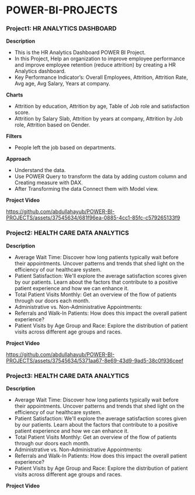 # POWER-BI-PROJECTS

### Project1: HR ANALYTICS DASHBOARD
**Description**
-	This is the HR Analytics Dashboard POWER BI Project.
-	In this Project, Help an organization to improve employee performance and improve employee retention (reduce attrition) by creating a HR Analytics dashboard.
-	Key Performance Indicator’s: Overall Employees, Attrition, Attrition Rate, Avg age, Avg Salary, Years at company.
  
**Charts**
-	Attrition by education, Attrition by age, Table of Job role and satisfaction score.
-	Attrition by Salary Slab, Attrition by years at company, Attrition by Job role, Attrition based on Gender.
  
**Filters**
-	People left the job based on departments.
  
**Approach**
-	Understand the data.
-	Use POWER Query to transform the data by adding custom column and Creating measure with DAX.
-	After Transforming the data Connect them with Model view.

**Project Video**

https://github.com/abdullahayub/POWER-BI-PROJECTS/assets/37545634/681f96ea-0885-4cc1-85fc-c579265133f9

### Project2: HEALTH CARE DATA ANALYTICS
**Description**
- Average Wait Time: Discover how long patients typically wait before their appointments. Uncover patterns and trends that shed light on the efficiency of our healthcare system. 
- Patient Satisfaction: We'll explore the average satisfaction scores given by our patients. Learn about the factors that contribute to a positive patient experience and how we can enhance it. 
- Total Patient Visits Monthly: Get an overview of the flow of patients through our doors each month. 
- Administrative vs. Non-Administrative Appointments: 
- Referrals and Walk-In Patients: How does this impact the overall patient experience? 
- Patient Visits by Age Group and Race: Explore the distribution of patient visits across different age groups and races.

**Project Video**

https://github.com/abdullahayub/POWER-BI-PROJECTS/assets/37545634/5371aa67-8e69-43d9-9ad5-38c0f936ceef

### Project3: HEALTH CARE DATA ANALYTICS
**Description**
- Average Wait Time: Discover how long patients typically wait before their appointments. Uncover patterns and trends that shed light on the efficiency of our healthcare system. 
- Patient Satisfaction: We'll explore the average satisfaction scores given by our patients. Learn about the factors that contribute to a positive patient experience and how we can enhance it. 
- Total Patient Visits Monthly: Get an overview of the flow of patients through our doors each month. 
- Administrative vs. Non-Administrative Appointments: 
- Referrals and Walk-In Patients: How does this impact the overall patient experience? 
- Patient Visits by Age Group and Race: Explore the distribution of patient visits across different age groups and races.

**Project Video**



